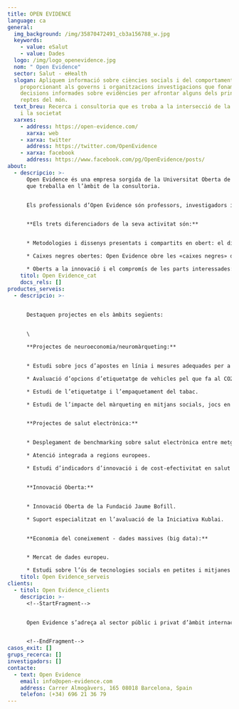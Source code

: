 ```yaml
---
title: OPEN EVIDENCE
language: ca
general:
  img_background: /img/35870472491_cb3a156788_w.jpg
  keywords:
    - value: eSalut
    - value: Dades
  logo: /img/logo_openevidence.jpg
  nom: " Open Evidence"
  sector: Salut - eHealth
  slogan: Apliquem informació sobre ciències socials i del comportament,
    proporcionant als governs i organitzacions investigacions que fonamenten
    decisions informades sobre evidències per afrontar alguns dels principals
    reptes del món.
  text_breu: Recerca i consultoria que es troba a la intersecció de la tecnologia
    i la societat
  xarxes:
    - address: https://open-evidence.com/
      xarxa: web
    - xarxa: twitter
      address: https://twitter.com/OpenEvidence
    - xarxa: facebook
      address: https://www.facebook.com/pg/OpenEvidence/posts/
about:
  - descripcio: >-
      Open Evidence és una empresa sorgida de la Universitat Oberta de Catalunya
      que treballa en l’àmbit de la consultoria. 


      Els professionals d’Open Evidence són professors, investigadors i consultors amb més de vint anys d’experiència en la recerca aplicada i la consultoria.


      **Els trets diferenciadors de la seva activitat són:**


      * Metodologies i dissenys presentats i compartits en obert: el disseny de recerca i les metodologies aplicades per l’empresa són sempre transparents, verificables i compartides en obert amb els seus clients i amb la comunitat d’investigadors i professionals mitjançant processos de consulta i de validació.

      * Caixes negres obertes: Open Evidence obre les «caixes negres» de models empírics complexos i de tècniques sofisticades d’econometria i d’estadística per a garantir que els resultats de les seves anàlisis de dades i les seves simulacions de modelització són fàcils de fer servir i d’entendre.

      * Oberts a la innovació i el compromís de les parts interessades: l’enfocament no és mai tecnocràtic ni vertical, sinó que mira d’incloure perspectives i coneixements de totes les parts interessades, per mitjà de processos de consulta i de compromís col·laboratiu oberts i en línia.
    titol: Open Evidence_cat
    docs_rels: []
productes_serveis:
  - descripcio: >-
      

      Destaquen projectes en els àmbits següents:


      \

      **Projectes de neuroeconomia/neuromàrqueting:**


      * Estudi sobre jocs d’apostes en línia i mesures adequades per a la protecció dels consumidors d’aquests serveis.

      * Avaluació d’opcions d’etiquetatge de vehicles pel que fa al CO2 i a la informació per al consumidor.

      * Estudi de l’etiquetatge i l’empaquetament del tabac.

      * Estudi de l’impacte del màrqueting en mitjans socials, jocs en línia i aplicacions mòbils sobre la conducta infantil.


      **Projectes de salut electrònica:**


      * Desplegament de benchmarking sobre salut electrònica entre metges de primària.

      * Atenció integrada a regions europees.

      * Estudi d’indicadors d’innovació i de cost-efectivitat en salut electrònica.


      **Innovació Oberta:**


      * Innovació Oberta de la Fundació Jaume Bofill.

      * Suport especialitzat en l’avaluació de la Iniciativa Kublai.


      **Economia del coneixement - dades massives (big data):**


      * Mercat de dades europeu.

      * Estudi sobre l’ús de tecnologies socials en petites i mitjanes empreses.
    titol: Open Evidence_serveis
clients:
  - titol: Open Evidence_clients
    descripcio: >-
      <!--StartFragment-->


      Open Evidence s’adreça al sector públic i privat d’àmbit internacional. Entre els seus clients hi ha organismes com la Comissió Europea; entitats sense ànim de lucre, com la Fundació Jaume Bofill, i institucions públiques, com el Departament de Desenvolupament i Cohesió Econòmica (Ministeri de Foment, Itàlia).


      <!--EndFragment-->
casos_exit: []
grups_recerca: []
investigadors: []
contacte:
  - text: Open Evidence
    email: info@open-evidence.com
    address: Carrer Almogàvers, 165 08018 Barcelona, Spain
    telefon: (+34) 696 21 36 79
---
```

